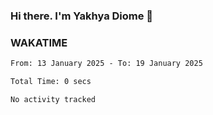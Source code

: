 ### Hi there. I'm Yakhya Diome 👋

### WAKATIME
<!--START_SECTION:waka-->

```txt
From: 13 January 2025 - To: 19 January 2025

Total Time: 0 secs

No activity tracked
```

<!--END_SECTION:waka-->
